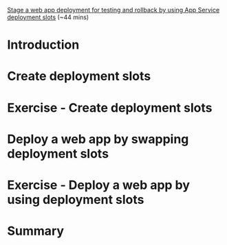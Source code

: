 [Stage a web app deployment for testing and rollback by using App Service deployment slots](https://docs.microsoft.com/en-us/learn/modules/stage-deploy-app-service-deployment-slots/) (~44 mins)

# Introduction

# Create deployment slots

# Exercise - Create deployment slots

# Deploy a web app by swapping deployment slots

# Exercise - Deploy a web app by using deployment slots

# Summary
